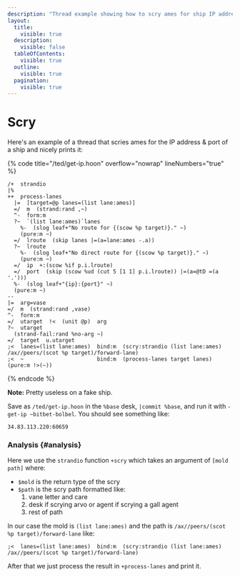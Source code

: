 ```yaml
---
description: "Thread example showing how to scry ames for ship IP addresses and ports - practical scrying with formatted output."
layout:
  title:
    visible: true
  description:
    visible: false
  tableOfContents:
    visible: true
  outline:
    visible: true
  pagination:
    visible: true
---
```


# Scry

Here's an example of a thread that scries ames for the IP address & port of a ship and nicely prints it:

{% code title="/ted/get-ip.hoon" overflow="nowrap" lineNumbers="true" %}
```hoon
/+  strandio
|%
++  process-lanes
  |=  [target=@p lanes=(list lane:ames)]
  =/  m  (strand:rand ,~)
  ^-  form:m
  ?~  `(list lane:ames)`lanes
    %-  (slog leaf+"No route for {(scow %p target)}." ~)
    (pure:m ~)
  =/  lroute  (skip lanes |=(a=lane:ames -.a))
  ?~  lroute
    %-  (slog leaf+"No direct route for {(scow %p target)}." ~)
    (pure:m ~)
  =/  ip  +:(scow %if p.i.lroute)
  =/  port  (skip (scow %ud (cut 5 [1 1] p.i.lroute)) |=(a=@tD =(a '.')))
  %-  (slog leaf+"{ip}:{port}" ~)
  (pure:m ~)
--
|=  arg=vase
=/  m  (strand:rand ,vase)
^-  form:m
=/  utarget  !<  (unit @p)  arg
?~  utarget
  (strand-fail:rand %no-arg ~)
=/  target  u.utarget
;<  lanes=(list lane:ames)  bind:m  (scry:strandio (list lane:ames) /ax//peers/(scot %p target)/forward-lane)
;<  ~                       bind:m  (process-lanes target lanes)
(pure:m !>(~))
```
{% endcode %}

**Note:** Pretty useless on a fake ship.

Save as `/ted/get-ip.hoon` in the `%base` desk, `|commit %base`, and run it with `-get-ip ~bitbet-bolbel`. You should see something like:

```
34.83.113.220:60659
```

### Analysis {#analysis}

Here we use the `strandio` function `+scry` which takes an argument of `[mold path]` where:

- `$mold` is the return type of the scry
- `$path` is the scry path formatted like:
  1.  vane letter and care
  2.  desk if scrying arvo or agent if scrying a gall agent
  3.  rest of path

In our case the mold is `(list lane:ames)` and the path is `/ax//peers/(scot %p target)/forward-lane` like:

```hoon
;<  lanes=(list lane:ames)  bind:m  (scry:strandio (list lane:ames) /ax//peers/(scot %p target)/forward-lane)
```

After that we just process the result in `+process-lanes` and print it.
